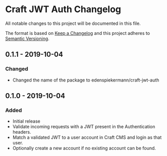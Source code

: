 # Craft JWT Auth Changelog

All notable changes to this project will be documented in this file.

The format is based on [Keep a Changelog](http://keepachangelog.com/) and this project adheres to [Semantic Versioning](http://semver.org/).

## 0.1.1 - 2019-10-04

### Changed

- Changed the name of the package to edenspiekermann/craft-jwt-auth

## 0.1.0 - 2019-10-04

### Added

- Initial release
- Validate incoming requests with a JWT present in the Authentication headers.
- Match a validated JWT to a user account in Craft CMS and login as that user.
- Optionally create a new account if no existing account can be found.
